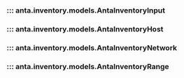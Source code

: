 <!--
  ~ Copyright (c) 2023 Arista Networks, Inc.
  ~ Use of this source code is governed by the Apache License 2.0
  ~ that can be found in the LICENSE file.
  -->

### ::: anta.inventory.models.AntaInventoryInput

### ::: anta.inventory.models.AntaInventoryHost

### ::: anta.inventory.models.AntaInventoryNetwork

### ::: anta.inventory.models.AntaInventoryRange
